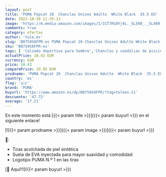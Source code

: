 ```yaml
---
layout: post
title: 'PUMA Popcat 20  Chanclas Unisex Adulto  White Black  35.5 EU'
date: 2022-10-30 11:35:13
image: 'https://m.media-amazon.com/images/I/31T7Mi0Yj4L._SL500_._SL400_.jpg'
comments: true
category: ofertas
author: 'tole.es'
slug: 'B07S9S8FPR-es PUMA Popcat 20 Chanclas Unisex Adulto White Black 35.5 EU'
sku: 'B07S9S8FPR-es'
tags: [ 'Calzado deportivo para hombre','Chanclas y sandalias de piscina para hombre','Moda','Moda Hombre','Zapatillas y calzado deportivo para hombre','Zapatos para hombre','chanclas','puma','🇪🇸', ]
actualPrice: 10.43 EUR
currency: EUR
price: 10.43
comparePrice: 19.95 EUR
prodname: 'PUMA Popcat 20  Chanclas Unisex Adulto  White Black  35.5 EU'
country: 'es'
flag: '🇪🇸'
brand: 'PUMA'
buyurl: 'https://www.amazon.es/dp/B07S9S8FPR/?tag=tolees-21'
descuento: '47.72'
average: '17.21'
---
```


En este momento está [{{< param title >}}]({{< param buyurl >}}) en el siguiente enlace!

[![{{< param prodname >}}]({{< param image >}})]({{< param buyurl >}})

🔎:

- Tiras acolchada de piel sintética
- Suela de EVA inyectada para mayor suavidad y comodidad
- Logotipo PUMA N.º 1 en las tiras

[🛒 Aquí!!!]({{< param buyurl >}})
